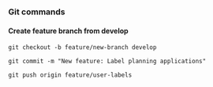 ### Git commands

#### Create feature branch from develop

```
git checkout -b feature/new-branch develop

git commit -m "New feature: Label planning applications"

git push origin feature/user-labels
```

